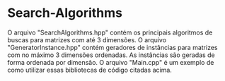 # Search-Algorithms
O arquivo "SearchAlgorithms.hpp" contém os principais algoritmos de buscas para 
matrizes com até 3 dimensões.
O arquivo "GeneratorInstance.hpp" contém geradores de instâncias para matrizes com no máximo 3 dimensões
ordenadas. As instâncias são geradas de forma ordenada por dimensão.
O arquivo "Main.cpp" é um exemplo de como utilizar essas bibliotecas de código 
citadas acima.
